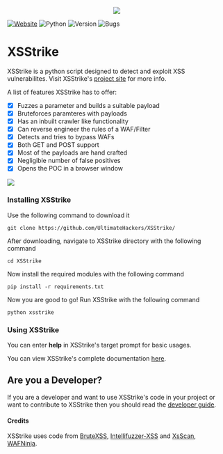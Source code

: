 <p align="middle"><img src='https://i.imgur.com/TKMnPRJ.png' /></p>

<a href="http://xsstrike.tk">![Website](https://img.shields.io/website-up-down-green-red/http/shields.io.svg?label=xsstrike.tk&style=flat-square)</a> ![Python](https://img.shields.io/badge/Requires-Python2.7-blue.svg) ![Version](https://img.shields.io/badge/Version-1.2-red.svg) ![Bugs](https://img.shields.io/badge/Known--Issues-0-yellow.svg)                     

# XSStrike
XSStrike is a python script designed to detect and exploit XSS vulnerabilites. Visit XSStrike's [project site](http://xsstrike.tk/) for more info.

A list of features XSStrike has to offer:

- [x] Fuzzes a parameter and builds a suitable payload
- [x] Bruteforces paramteres with payloads
- [x] Has an inbuilt crawler like functionality
- [x] Can reverse engineer the rules of a WAF/Filter
- [x] Detects and tries to bypass WAFs
- [x] Both GET and POST support
- [x] Most of the payloads are hand crafted
- [x] Negligible number of false positives
- [x] Opens the POC in a browser window

<img src='https://i.imgur.com/oWVlUjs.png' />

### Installing XSStrike
Use the following command to download it
```
git clone https://github.com/UltimateHackers/XSStrike/
```
After downloading, navigate to XSStrike directory with the following command
```
cd XSStrike
```
Now install the required modules with the following command
```
pip install -r requirements.txt
```
Now you are good to go! Run XSStrike with the following command
```
python xsstrike
```
### Using XSStrike
You can enter <b>help</b> in XSStrike's target prompt for basic usages.

You can view XSStrike's complete documentation [here](http://xsstrike.tk/Documentation/).

## Are you a Developer?
If you are a developer and want to use XSStrike's code in your project or want to contribute to XSStrike then you should read the [developer guide](http://xsstrike.tk/For-Developers/).

#### Credits
XSStrike uses code from [BruteXSS](https://github.com/shawarkhanethicalhacker/BruteXSS), [Intellifuzzer-XSS](https://github.com/matthewdfuller/intellifuzz-xss) and [XsScan](https://github.com/The404Hacking/XsSCan), [WAFNinja](https://github.com/khalilbijjou/WAFNinja/).
